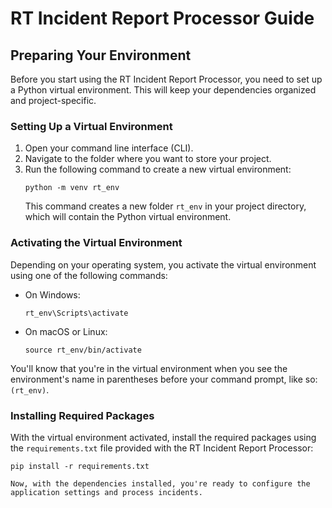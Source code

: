 # RT Incident Report Processor Guide

## Preparing Your Environment

Before you start using the RT Incident Report Processor, you need to set up a Python virtual environment. This will keep your dependencies organized and project-specific.

### Setting Up a Virtual Environment

1. Open your command line interface (CLI).
2. Navigate to the folder where you want to store your project.
3. Run the following command to create a new virtual environment:
    ```shell
    python -m venv rt_env
    ```
    This command creates a new folder `rt_env` in your project directory, which will contain the Python virtual environment.

### Activating the Virtual Environment

Depending on your operating system, you activate the virtual environment using one of the following commands:

- On Windows:
    ```shell
    rt_env\Scripts\activate
    ```
- On macOS or Linux:
    ```shell
    source rt_env/bin/activate
    ```

You'll know that you're in the virtual environment when you see the environment's name in parentheses before your command prompt, like so: `(rt_env)`.

### Installing Required Packages

With the virtual environment activated, install the required packages using the `requirements.txt` file provided with the RT Incident Report Processor:

```shell
pip install -r requirements.txt

Now, with the dependencies installed, you're ready to configure the application settings and process incidents.
```
